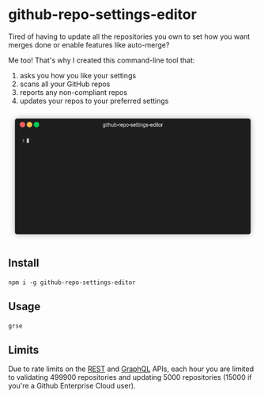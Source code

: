 # github-repo-settings-editor

Tired of having to update all the repositories you own to set how you want merges done or enable features like auto-merge?

Me too! That's why I created this command-line tool that:

1. asks you how you like your settings
2. scans all your GitHub repos
3. reports any non-compliant repos
4. updates your repos to your preferred settings

![A demo of the tool in action, showing the steps mentioned](demo.gif)

## Install

```
npm i -g github-repo-settings-editor
```

## Usage

```
grse
```

## Limits

Due to rate limits on the [REST](https://docs.github.com/en/rest/overview/resources-in-the-rest-api#rate-limiting) and [GraphQL](https://docs.github.com/en/graphql/overview/resource-limitations#rate-limit) APIs, each hour you are limited to validating 499900 repositories and updating 5000 repositories (15000 if you're a Github Enterprise Cloud user).
